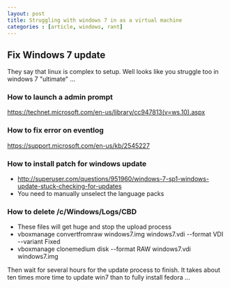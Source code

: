 ```yaml
---
layout: post
title: Struggling with windows 7 in as a virtual machine
categories : [article, windows, rant]
---
```


## Fix Windows 7 update

They say that linux is complex to setup. Well looks like you struggle too in windows 7 "ultimate" ...

### How to launch a admin prompt
https://technet.microsoft.com/en-us/library/cc947813(v=ws.10).aspx

### How to fix error on eventlog
https://support.microsoft.com/en-us/kb/2545227

### How to install patch for windows update
* http://superuser.com/questions/951960/windows-7-sp1-windows-update-stuck-checking-for-updates
* You need to manually unselect the language packs

### How to delete /c/Windows/Logs/CBD
* These files will get huge and stop the upload process
* vboxmanage convertfromraw windows7.img windows7.vdi --format VDI --variant Fixed
* vboxmanage clonemedium disk --format RAW windows7.vdi windows7.img


Then wait for several hours for the update process to finish.
It takes about ten times more time to update win7 than to fully install fedora ...

